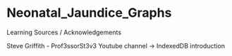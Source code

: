 # Neonatal_Jaundice_Graphs

Learning Sources / Acknowledgements

Steve Griffith - Prof3ssorSt3v3 Youtube channel -> IndexedDB introduction
